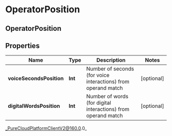 # OperatorPosition

## OperatorPosition

## Properties

|Name | Type | Description | Notes|
|------------ | ------------- | ------------- | -------------|
| **voiceSecondsPosition** | **Int** | Number of seconds (for voice interactions) from operand match | [optional] |
| **digitalWordsPosition** | **Int** | Number of words (for digital interactions) from operand match | [optional] |



_PureCloudPlatformClientV2@160.0.0_
